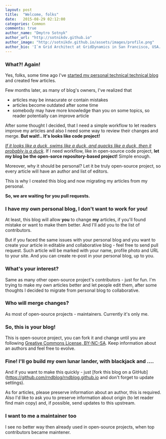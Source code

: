 ```yaml
---
layout: post
title:  "Welcome, folks"
date:   2015-08-29 02:12:00
categories: Common
comments: true
author_name: "Dmytro Sotnyk"
author_url: "http://sotnikdv.github.io"
author_image: "http://sotnikdv.github.io/assets/images/profile.png"
author_bio: 'I`m Grid Architect at GridDynamics in San Francisco, USA. You can find me also in <a href="http://plus.google.com/109421189749606131821">Google+</a> or <a href="https://www.linkedin.com/in/sotnikdv">LinkedIn</a>.'
---
```


### What?! Again!

Yes, folks, some time ago I've [started my personal technical technical blog](http://sotnikdv.github.io/common/2015/03/29/welcome.html) and created few articles. 

Few months later, as many of blog's owners, I've realized that
- articles may be innacurate or contain mistakes
- articles become outdated after some time
- somebody may have more knowledge than you on some topics, so reader potentially can improve article

After some thought I decided, that I need a simple workflow to let readers improve my articles and also I need some way to review their changes and merge. **But wait!.. It's looks like code project!** 

[_If it looks like a duck, swims like a duck, and quacks like a duck, then it probably is a duck_](https://en.wikipedia.org/wiki/Duck_test). If I need workflow, like in open-source code project, **let my blog be the open-sorce repository-based project!** Simple enough.

Moreover, why it should be personal? Let it be truly open-source project, so every article will have an author and list of editors.

This is why I created this blog and now migrating my articles from my personal.

**So, we are waiting for you pull requests.**

### I have my own personal blog, I don't want to work for you!

At least, this blog will allow **you** to change **my** articles, if you'll found mistake or want to make them better. And I'll add you to the list of contributors.

But if you faced the same issues with your personal blog and you want to create your article in editable and collaborative blog - feel free to send pull request. Such article will be marked with your name, profile photo and URL to your site. And you can create re-post in your personal blog, up to you.

### What's your interest?

Same as many other open-source project's contributors - just for fun. I'm trying to make my own articles better and let people edit them, after some thoughts I decided to migrate from personal blog to collaborative.

### Who will merge changes?

As most of open-source projects - maintainers. Currently it's only me.

### So, this is your blog!

This is open-source project, you can fork it and change until you are following [Greative Commons License, BY-NC-SA](http://creativecommons.org/licenses/by-nc-sa/4.0/). Keep information about an authors and feel free to evolve.

### Fine! I'll go build my own lunar lander, with blackjack and ....


And if you want to make this quickly - just [fork this blog on a GitHub](https://github.com/rndblog/rndblog.github.io and don't forget to update settings).

As for articles, please preserve information about an author, this is required. Also I'd like to ask you to preserve information about origin (to let reader find main copy) and, if possible, send updates to this upstream.

### I want to me a maintainer too

I see no better way then already used in open-source projects, when top contributors became maintener.

